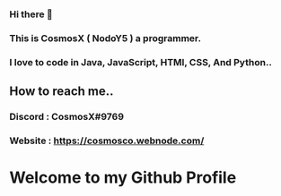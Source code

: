 ### Hi there 👋

### This is CosmosX ( NodoY5 ) a programmer.
### I love to code in Java, JavaScript, HTMl, CSS, And Python..

## How to reach me..

### Discord : CosmosX#9769
### Website : https://cosmosco.webnode.com/


# Welcome to my Github Profile
